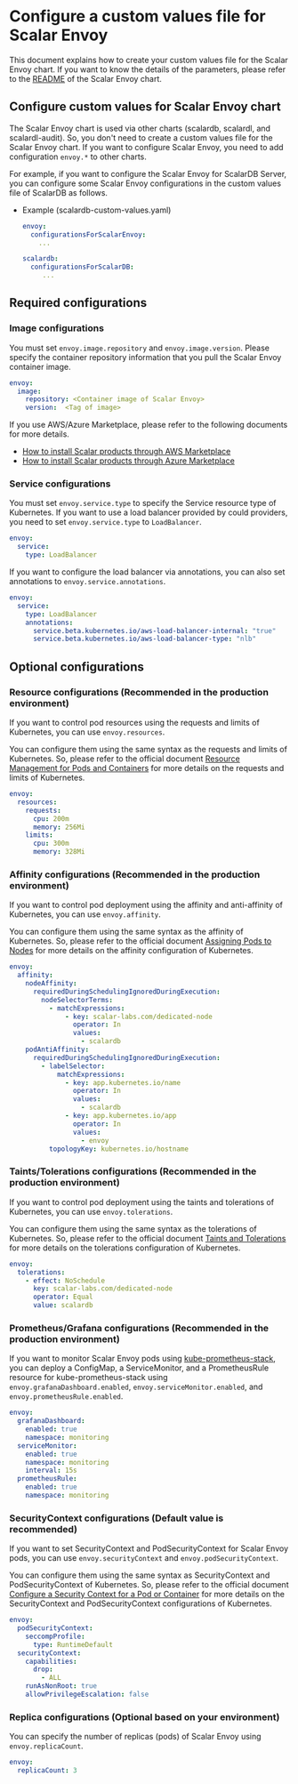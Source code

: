 # Configure a custom values file for Scalar Envoy

This document explains how to create your custom values file for the Scalar Envoy chart. If you want to know the details of the parameters, please refer to the [README](https://github.com/scalar-labs/helm-charts/blob/main/charts/envoy/README.md) of the Scalar Envoy chart.

## Configure custom values for Scalar Envoy chart

The Scalar Envoy chart is used via other charts (scalardb, scalardl, and scalardl-audit). So, you don't need to create a custom values file for the Scalar Envoy chart. If you want to configure Scalar Envoy, you need to add configuration `envoy.*` to other charts.

For example, if you want to configure the Scalar Envoy for ScalarDB Server, you can configure some Scalar Envoy configurations in the custom values file of ScalarDB as follows.

* Example (scalardb-custom-values.yaml)
  ```yaml
  envoy:
    configurationsForScalarEnvoy: 
      ...
  
  scalardb:
    configurationsForScalarDB: 
       ...
  ```

## Required configurations

### Image configurations

You must set `envoy.image.repository` and `envoy.image.version`. Please specify the container repository information that you pull the Scalar Envoy container image.

```yaml
envoy:
  image:
    repository: <Container image of Scalar Envoy>
    version:  <Tag of image>
```

If you use AWS/Azure Marketplace, please refer to the following documents for more details.

* [How to install Scalar products through AWS Marketplace](https://github.com/scalar-labs/scalar-kubernetes/blob/master/docs/AwsMarketplaceGuide.md)
* [How to install Scalar products through Azure Marketplace](https://github.com/scalar-labs/scalar-kubernetes/blob/master/docs/AzureMarketplaceGuide.md)

### Service configurations

You must set `envoy.service.type` to specify the Service resource type of Kubernetes. If you want to use a load balancer provided by could providers, you need to set `envoy.service.type` to `LoadBalancer`.

```yaml
envoy:
  service:
    type: LoadBalancer
```

If you want to configure the load balancer via annotations, you can also set annotations to `envoy.service.annotations`.

```yaml
envoy:
  service:
    type: LoadBalancer
    annotations:
      service.beta.kubernetes.io/aws-load-balancer-internal: "true"
      service.beta.kubernetes.io/aws-load-balancer-type: "nlb"
```

## Optional configurations

### Resource configurations (Recommended in the production environment)

If you want to control pod resources using the requests and limits of Kubernetes, you can use `envoy.resources`.

You can configure them using the same syntax as the requests and limits of Kubernetes. So, please refer to the official document [Resource Management for Pods and Containers](https://kubernetes.io/docs/concepts/configuration/manage-resources-containers/) for more details on the requests and limits of Kubernetes.

```yaml
envoy:
  resources:
    requests:
      cpu: 200m
      memory: 256Mi
    limits:
      cpu: 300m
      memory: 328Mi
```

### Affinity configurations (Recommended in the production environment)

If you want to control pod deployment using the affinity and anti-affinity of Kubernetes, you can use `envoy.affinity`.

You can configure them using the same syntax as the affinity of Kubernetes. So, please refer to the official document [Assigning Pods to Nodes](https://kubernetes.io/docs/concepts/scheduling-eviction/assign-pod-node/) for more details on the affinity configuration of Kubernetes.

```yaml
envoy:
  affinity:
    nodeAffinity:
      requiredDuringSchedulingIgnoredDuringExecution:
        nodeSelectorTerms:
          - matchExpressions:
              - key: scalar-labs.com/dedicated-node
                operator: In
                values:
                  - scalardb
    podAntiAffinity:
      requiredDuringSchedulingIgnoredDuringExecution:
        - labelSelector:
            matchExpressions:
              - key: app.kubernetes.io/name
                operator: In
                values:
                  - scalardb
              - key: app.kubernetes.io/app
                operator: In
                values:
                  - envoy
          topologyKey: kubernetes.io/hostname
```

### Taints/Tolerations configurations (Recommended in the production environment)

If you want to control pod deployment using the taints and tolerations of Kubernetes, you can use `envoy.tolerations`.

You can configure them using the same syntax as the tolerations of Kubernetes. So, please refer to the official document [Taints and Tolerations](https://kubernetes.io/docs/concepts/scheduling-eviction/taint-and-toleration/) for more details on the tolerations configuration of Kubernetes.

```yaml
envoy:
  tolerations:
    - effect: NoSchedule
      key: scalar-labs.com/dedicated-node
      operator: Equal
      value: scalardb
```

### Prometheus/Grafana configurations (Recommended in the production environment)

If you want to monitor Scalar Envoy pods using [kube-prometheus-stack](https://github.com/prometheus-community/helm-charts/tree/main/charts/kube-prometheus-stack), you can deploy a ConfigMap, a ServiceMonitor, and a PrometheusRule resource for kube-prometheus-stack using `envoy.grafanaDashboard.enabled`, `envoy.serviceMonitor.enabled`, and `envoy.prometheusRule.enabled`.

```yaml
envoy:
  grafanaDashboard:
    enabled: true
    namespace: monitoring
  serviceMonitor:
    enabled: true
    namespace: monitoring
    interval: 15s
  prometheusRule:
    enabled: true
    namespace: monitoring
```

### SecurityContext configurations (Default value is recommended)

If you want to set SecurityContext and PodSecurityContext for Scalar Envoy pods, you can use `envoy.securityContext` and `envoy.podSecurityContext`.

You can configure them using the same syntax as SecurityContext and PodSecurityContext of Kubernetes. So, please refer to the official document [Configure a Security Context for a Pod or Container](https://kubernetes.io/docs/tasks/configure-pod-container/security-context/) for more details on the SecurityContext and PodSecurityContext configurations of Kubernetes.

```yaml
envoy:
  podSecurityContext:
    seccompProfile:
      type: RuntimeDefault
  securityContext:
    capabilities:
      drop:
        - ALL
    runAsNonRoot: true
    allowPrivilegeEscalation: false
```

### Replica configurations (Optional based on your environment)

You can specify the number of replicas (pods) of Scalar Envoy using `envoy.replicaCount`.

```yaml
envoy:
  replicaCount: 3
```
